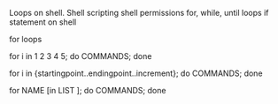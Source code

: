 Loops on shell.
Shell scripting 
shell permissions
for, while, until loops
if statement on shell


for loops

for i in 1 2 3 4 5; do COMMANDS; done

for i in {startingpoint..endingpoint..increment}; do COMMANDS; done

for NAME [in LIST ]; do COMMANDS; done
